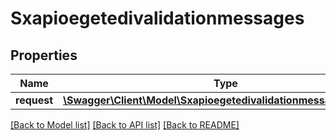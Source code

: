 # Sxapioegetedivalidationmessages

## Properties
Name | Type | Description | Notes
------------ | ------------- | ------------- | -------------
**request** | [**\Swagger\Client\Model\SxapioegetedivalidationmessagesRequest**](SxapioegetedivalidationmessagesRequest.md) |  | [optional] 

[[Back to Model list]](../README.md#documentation-for-models) [[Back to API list]](../README.md#documentation-for-api-endpoints) [[Back to README]](../README.md)


